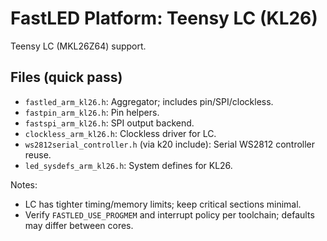 # FastLED Platform: Teensy LC (KL26)

Teensy LC (MKL26Z64) support.

## Files (quick pass)
- `fastled_arm_kl26.h`: Aggregator; includes pin/SPI/clockless.
- `fastpin_arm_kl26.h`: Pin helpers.
- `fastspi_arm_kl26.h`: SPI output backend.
- `clockless_arm_kl26.h`: Clockless driver for LC.
- `ws2812serial_controller.h` (via k20 include): Serial WS2812 controller reuse.
- `led_sysdefs_arm_kl26.h`: System defines for KL26.

Notes:
- LC has tighter timing/memory limits; keep critical sections minimal.
 - Verify `FASTLED_USE_PROGMEM` and interrupt policy per toolchain; defaults may differ between cores.
